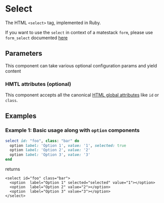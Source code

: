 # Select

The HTML `<select>` tag, implemented in Ruby.

If you want to use the `select` in context of a matestack `form`, please use `form_select` documented [here](form_select.md)

## Parameters

This component can take various optional configuration params and yield content

### HMTL attributes \(optional\)

This component accepts all the canonical [HTML global attributes](https://www.w3schools.com/tags/ref_standardattributes.asp) like `id` or `class`.

## Examples

### Example 1: Basic usage along with `option` components

```ruby
select id: "foo", class: "bar" do
  option label: 'Option 1', value: '1', selected: true
  option label: 'Option 2', value: '2'
  option label: 'Option 3', value: '3'
end
```

returns

```markup
<select id="foo" class="bar">
  <option  label="Option 1" selected="selected" value="1"></option>
  <option  label="Option 2" value="2"></option>
  <option  label="Option 3" value="3"></option>
</select>
```

